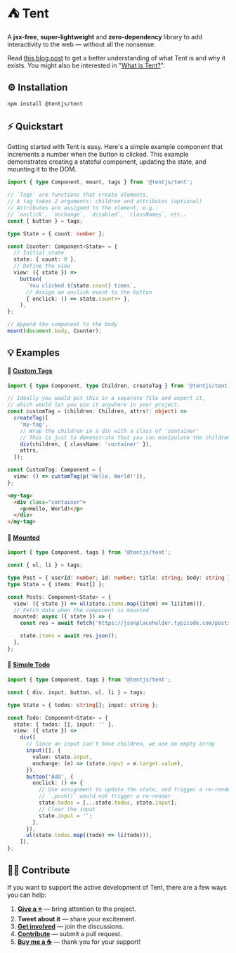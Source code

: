 # ⛺ Tent

A **jsx-free**, **super-lightweight** and **zero-dependency** library to add interactivity to the web &mdash; without all the nonsense.

Read [this blog post](https://www.itsmeseb.dev/2024/01/03/tent.html) to get a better understanding of what Tent is and why it exists. You might also be interested in "[What is Tent?](https://tentjs.github.io/docs/what-is-it.html)".

## ⚙️ Installation

```bash
npm install @tentjs/tent
```

## ⚡ Quickstart

Getting started with Tent is easy. Here's a simple example component that increments a number when the button is clicked. This example demonstrates creating a stateful component, updating the state, and mounting it to the DOM.

```typescript
import { type Component, mount, tags } from '@tentjs/tent';

// `Tags` are functions that create elements.
// A tag takes 2 arguments: children and attributes (optional)
// Attributes are assigned to the element, e.g.:
// `onclick`, `onchange`, `disabled`, `classNames`, etc..
const { button } = tags;

type State = { count: number };

const Counter: Component<State> = {
  // Initial state
  state: { count: 0 },
  // Define the view
  view: ({ state }) =>
    button(
      `You clicked ${state.count} times`,
      // Assign an onclick event to the button
      { onclick: () => state.count++ },
    ),
};

// Append the component to the body
mount(document.body, Counter);
```

## 💡 Examples

#### 📖 [Custom Tags](#custom-tags)

```typescript
import { type Component, type Children, createTag } from '@tentjs/tent';

// Ideally you would put this in a separate file and export it,
// which would let you use it anywhere in your project.
const customTag = (children: Children, attrs?: object) =>
  createTag([
    'my-tag',
    // Wrap the children in a div with a class of 'container'
    // This is just to demonstrate that you can manipulate the children
    div(children, { className: 'container' }),
    attrs,
  ]);

const CustomTag: Component = {
  view: () => customTag(p('Hello, World!')),
};
```

```html
<my-tag>
  <div class="container">
    <p>Hello, World!</p>
  </div>
</my-tag>
```

#### 📖 [Mounted](#mounted)

```typescript
import { type Component, tags } from '@tentjs/tent';

const { ul, li } = tags;

type Post = { userId: number; id: number; title: string; body: string };
type State = { items: Post[] };

const Posts: Component<State> = {
  view: ({ state }) => ul(state.items.map((item) => li(item))),
  // Fetch data when the component is mounted
  mounted: async ({ state }) => {
    const res = await fetch('https://jsonplaceholder.typicode.com/posts');

    state.items = await res.json();
  },
};
```

#### 📖 [Simple Todo](#simple-todo)

```typescript
import { type Component, tags } from '@tentjs/tent';

const { div, input, button, ul, li } = tags;

type State = { todos: string[]; input: string };

const Todo: Component<State> = {
  state: { todos: [], input: '' },
  view: ({ state }) =>
    div([
      // Since an input can't have children, we use an empty array
      input([], {
        value: state.input,
        onchange: (e) => (state.input = e.target.value),
      }),
      button('Add', {
        onclick: () => {
          // Use assignment to update the state, and trigger a re-render,
          // `.push()` would not trigger a re-render
          state.todos = [...state.todos, state.input];
          // Clear the input
          state.input = '';
        },
      }),
      ul(state.todos.map((todo) => li(todo))),
    ]),
};
```

## 👍🏻 Contribute

If you want to support the active development of Tent, there are a few ways you can help:

1. [**Give a ⭐**](https://github.com/tentjs/tent/stargazers) &mdash; bring attention to the project.
2. **Tweet about it** &mdash; share your excitement.
3. [**Get involved**](https://github.com/tentjs/tent/discussions) &mdash; join the discussions.
4. [**Contribute**](https://github.com/tentjs/tent/pulls) &mdash; submit a pull request.
5. [**Buy me a ☕**](https://www.buymeacoffee.com/sebkolind) &mdash; thank you for your support!
